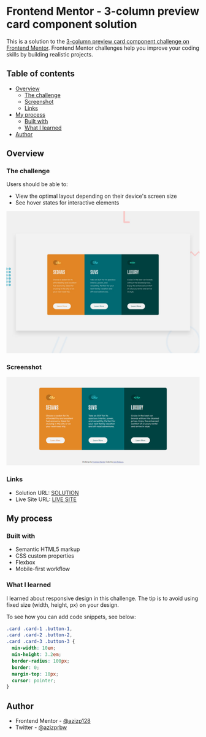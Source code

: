 # Frontend Mentor - 3-column preview card component solution

This is a solution to the [3-column preview card component challenge on Frontend Mentor](https://www.frontendmentor.io/challenges/3column-preview-card-component-pH92eAR2-). Frontend Mentor challenges help you improve your coding skills by building realistic projects.

## Table of contents

- [Overview](#overview)
  - [The challenge](#the-challenge)
  - [Screenshot](#screenshot)
  - [Links](#links)
- [My process](#my-process)
  - [Built with](#built-with)
  - [What I learned](#what-i-learned)
- [Author](#author)

## Overview

### The challenge

Users should be able to:

- View the optimal layout depending on their device's screen size
- See hover states for interactive elements

![Design preview for the 3-column preview card component coding challenge](./design/desktop-preview.jpg)

### Screenshot

![Page Screenshot](images/full-page.png)

### Links

- Solution URL: [SOLUTION](https://your-solution-url.com)
- Live Site URL: [LIVE SITE](https://your-live-site-url.com)

## My process

### Built with

- Semantic HTML5 markup
- CSS custom properties
- Flexbox
- Mobile-first workflow

### What I learned

I learned about responsive design in this challenge. The tip is to avoid using fixed size (width, height, px) on your design.

To see how you can add code snippets, see below:

```css
.card .card-1 .button-1,
.card .card-2 .button-2,
.card .card-3 .button-3 {
  min-width: 10em;
  min-height: 3.2em;
  border-radius: 100px;
  border: 0;
  margin-top: 10px;
  cursor: pointer;
}
```

## Author

- Frontend Mentor - [@azizp128](https://www.frontendmentor.io/profile/azizp128)
- Twitter - [@azizprbw](https://www.twitter.com/azizprbw)
